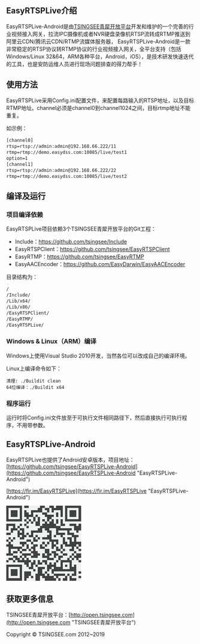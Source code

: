 ## EasyRTSPLive介绍

EasyRTSPLive-Android是由[TSINGSEE青犀开放平台](http://open.tsingsee.com "TSINGSEE青犀开放平台")开发和维护的一个完善的行业视频接入网关，拉流IPC摄像机或者NVR硬盘录像机RTSP流转成RTMP推送到阿里云CDN/腾讯云CDN/RTMP流媒体服务器， EasyRTSPLive-Android是一款非常稳定的RTSP协议转RTMP协议的行业视频接入网关，全平台支持（包括Windows/Linux 32&64，ARM各种平台，Android，iOS），是技术研发快速迭代的工具，也是安防运维人员进行现场问题排查的得力帮手！


## 使用方法

EasyRTSPLive采用Config.ini配置文件，来配置每路输入的RTSP地址，以及目标RTMP地址。channel必须是channel0到channel1024之间，目标rtmp地址不能重复。

如示例：

    [channel0]
	rtsp=rtsp://admin:admin@192.168.66.222/11
	rtmp=rtmp://demo.easydss.com:10085/live/test1
	option=1
	[channel1]
	rtsp=rtsp://admin:admin@192.168.66.222/22
	rtmp=rtmp://demo.easydss.com:10085/live/test2


## 编译及运行

### 项目编译依赖

EasyRTSPLive项目依赖3个TSINGSEE青犀开放平台的Git工程：

- Include：https://github.com/tsingsee/Include
- EasyRTSPClient：https://github.com/tsingsee/EasyRTSPClient
- EasyRTMP：https://github.com/tsingsee/EasyRTMP
- EasyAACEncoder：https://github.com/EasyDarwin/EasyAACEncoder

目录结构为：

	/
	/Include/
	/Lib/x64/
	/Lib/x86/
	/EasyRTSPClient/
	/EasyRTMP/
	/EasyRTSPLive/

### Windows & Linux（ARM）编译

Windows上使用Visual Studio 2010开发，当然各位可以改成自己的编译环境。

Linux上编译命令如下：

	清理:	./Buildit clean
	64位编译：./Buildit x64

### 程序运行

运行时将Config.ini文件放至于可执行文件相同路径下，然后直接执行可执行程序，不用带参数。


## EasyRTSPLive-Android

 EasyRTSPLive也提供了Android安卓版本，项目地址：[https://github.com/tsingsee/EasyRTSPLive-Android](https://github.com/tsingsee/EasyRTSPLive-Android "EasyRTSPLive-Android")

[https://fir.im/EasyRTSPLive](https://fir.im/EasyRTSPLive "EasyRTSPLive-Android")

![EasyRTSPLive-Android](https://github.com/tsingsee/images/blob/master/EasyRTSPLive/fir.easyrtsplive.android.png?raw=true)


## 获取更多信息

TSINGSEE青犀开放平台：[http://open.tsingsee.com](http://open.tsingsee.com "TSINGSEE青犀开放平台")

Copyright &copy; TSINGSEE.com 2012~2019